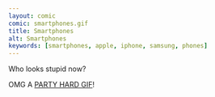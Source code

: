 ```yaml
---
layout: comic
comic: smartphones.gif
title: Smartphones
alt: Smartphones
keywords: [smartphones, apple, iphone, samsung, phones]
---
```


Who looks stupid now?

OMG A [PARTY HARD GIF](http://blog.lolnein.com/2013/09/19/partyhard/)!